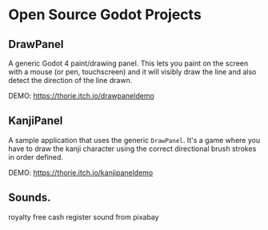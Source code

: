 # Open Source Godot Projects

## DrawPanel

A generic Godot 4 paint/drawing panel. This lets you paint on the screen with a mouse (or pen, touchscreen) and it will visibly draw the line and also detect the direction of the line drawn.

DEMO: https://thorie.itch.io/drawpaneldemo

## KanjiPanel

A sample application that uses the generic `DrawPanel`. It's a game where you have to draw the kanji character using the correct directional brush strokes in order defined.

DEMO: https://thorie.itch.io/kanjipaneldemo

## Sounds.

royalty free cash register sound from pixabay

